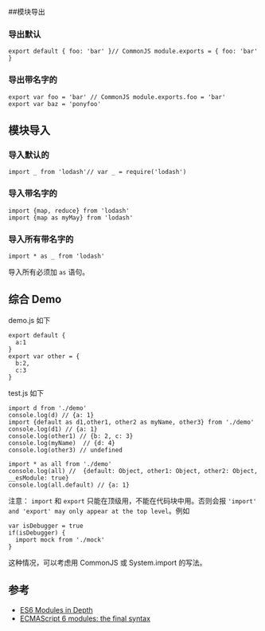 ##模块导出
### 导出默认
```
export default { foo: 'bar' }// CommonJS module.exports = { foo: 'bar' }
```

### 导出带名字的
```
export var foo = 'bar' // CommonJS module.exports.foo = 'bar'
export var baz = 'ponyfoo'
```

## 模块导入
### 导入默认的
```
import _ from 'lodash'// var _ = require('lodash')
```

### 导入带名字的
```
import {map, reduce} from 'lodash'
import {map as myMay} from 'lodash'
```

### 导入所有带名字的
```
import * as _ from 'lodash'
```

导入所有必须加 `as` 语句。

## 综合 Demo
demo.js 如下
```
export default {
  a:1
}
export var other = {
  b:2,
  c:3
}
```

test.js 如下
```
import d from './demo'
console.log(d) // {a: 1}
import {default as d1,other1, other2 as myName, other3} from './demo'
console.log(d1) // {a: 1}
console.log(other1) // {b: 2, c: 3}
console.log(myName)  // {d: 4}
console.log(other3) // undefined

import * as all from './demo'
console.log(all) //  {default: Object, other1: Object, other2: Object, __esModule: true}
console.log(all.default) // {a: 1}
```

注意： `import` 和 `export` 只能在顶级用，不能在代码块中用。否则会报 `'import' and 'export' may only appear at the top level`。例如
```
var isDebugger = true
if(isDebugger) {
  import mock from './mock'
}
```

这种情况，可以考虑用 CommonJS 或 System.import 的写法。

## 参考
* [ES6 Modules in Depth](https://ponyfoo.com/articles/es6-modules-in-depth)
* [ECMAScript 6 modules: the final syntax](http://www.2ality.com/2014/09/es6-modules-final.html)
